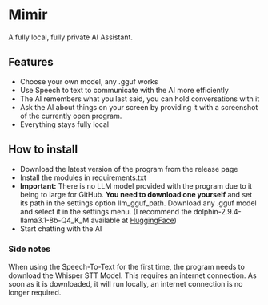 # Mimir
A fully local, fully private AI Assistant.

## Features
* Choose your own model, any .gguf works
* Use Speech to text to communicate with the AI more efficiently
* The AI remembers what you last said, you can hold conversations with it
* Ask the AI about things on your screen by providing it with a screenshot of the currently open program.
* Everything stays fully local


## How to install
* Download the latest version of the program from the release page
* Install the modules in requirements.txt
* **Important:** There is no LLM model provided with the program due to it being to large for GitHub. **You need to download one yourself** and set its path in the settings option llm_gguf_path.
Download any .gguf model and select it in the settings menu. (I recommend the dolphin-2.9.4-llama3.1-8b-Q4_K_M available at [HuggingFace](https://huggingface.co/dphn/dolphin-2.9.4-llama3.1-8b-gguf/resolve/main/dolphin-2.9.4-llama3.1-8b-Q4_K_M.gguf?download=true)) 
* Start chatting with the AI


### Side notes
When using the Speech-To-Text for the first time, the program needs to download the Whisper STT Model. This requires an internet connection. As soon as it is downloaded, it will run locally, an internet connection is no longer required.
